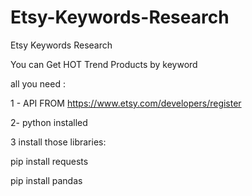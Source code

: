# Etsy-Keywords-Research
Etsy Keywords Research

You can Get HOT Trend Products by keyword


all you need :


1 - API FROM https://www.etsy.com/developers/register


2- python installed 


3 install those libraries:

  pip install requests
  
  pip install pandas
